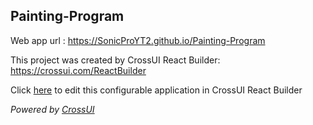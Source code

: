 ## Painting-Program
Web app url : https://SonicProYT2.github.io/Painting-Program

This project was created by CrossUI React Builder: https://crossui.com/ReactBuilder

Click [here](https://crossui.com/ReactBuilder/#!from=github&owner=SonicProYT2&repo=Painting-Program) to edit this configurable application in CrossUI React Builder

<i>Powered by [CrossUI](https://crossui.com)</i>
